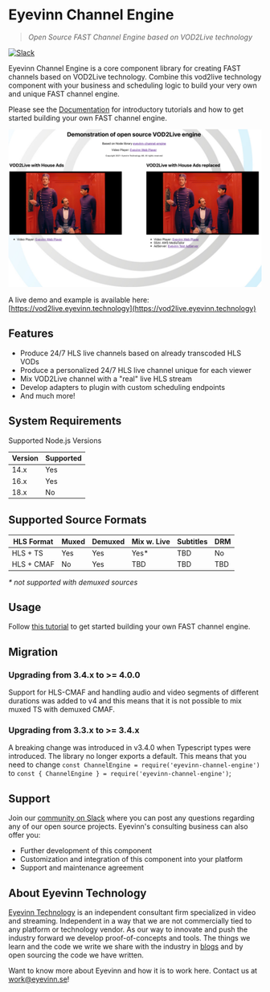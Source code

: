 # Eyevinn Channel Engine
> *Open Source FAST Channel Engine based on VOD2Live technology*

[![Slack](http://slack.streamingtech.se/badge.svg)](http://slack.streamingtech.se)

Eyevinn Channel Engine is a core component library for creating FAST channels based on VOD2Live technology. Combine this vod2live technology component with your business and scheduling logic to build your very own and unique FAST channel engine. 

Please see the [Documentation](https://vod2live.docs.eyevinn.technology) for introductory tutorials and how to get started building your own FAST channel engine.

![Screenshot of demo site](docs/demosite.png)

A live demo and example is available here: [https://vod2live.eyevinn.technology](https://vod2live.eyevinn.technology)

## Features

- Produce 24/7 HLS live channels based on already transcoded HLS VODs
- Produce a personalized 24/7 HLS live channel unique for each viewer
- Mix VOD2Live channel with a "real" live HLS stream
- Develop adapters to plugin with custom scheduling endpoints
- And much more!

## System Requirements

Supported Node.js Versions

| Version | Supported | 
| ------- | --------- |
| 14.x    | Yes       |
| 16.x    | Yes       |
| 18.x    | No        |

## Supported Source Formats

| HLS Format | Muxed | Demuxed | Mix w. Live | Subtitles | DRM |
| ---------- | ----- | ------- | ----------- | --------- | --- |
| HLS + TS   | Yes   | Yes     | Yes*        | TBD       | No  |
| HLS + CMAF | No    | Yes     | TBD         | TBD       | TBD |

*\* not supported with demuxed sources*

## Usage

Follow [this tutorial](https://vod2live.docs.eyevinn.technology/getting-started.html) to get started building your own FAST channel engine.

## Migration

### Upgrading from 3.4.x to >= 4.0.0

Support for HLS-CMAF and handling audio and video segments of different durations was added to v4
and this means that it is not possible to mix muxed TS with demuxed CMAF.

### Upgrading from 3.3.x to >= 3.4.x

A breaking change was introduced in v3.4.0 when Typescript types were introduced. The library no longer exports a default. This means that you need to change `const ChannelEngine = require('eyevinn-channel-engine')` to `const { ChannelEngine } = require('eyevinn-channel-engine')`;

## Support

Join our [community on Slack](http://slack.streamingtech.se) where you can post any questions regarding any of our open source projects. Eyevinn's consulting business can also offer you:

- Further development of this component
- Customization and integration of this component into your platform
- Support and maintenance agreement

## About Eyevinn Technology

[Eyevinn Technology](https://www.eyevinntechnology.se) is an independent consultant firm specialized in video and streaming. Independent in a way that we are not commercially tied to any platform or technology vendor. As our way to innovate and push the industry forward we develop proof-of-concepts and tools. The things we learn and the code we write we share with the industry in [blogs](https://dev.to/video) and by open sourcing the code we have written.

Want to know more about Eyevinn and how it is to work here. Contact us at work@eyevinn.se!

